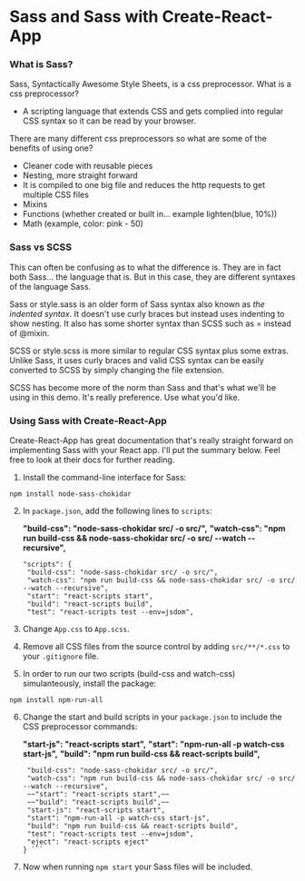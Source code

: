 # Sass and Sass with Create-React-App

### What is Sass?

Sass, Syntactically Awesome Style Sheets, is a css preprocessor. What is a css preprocessor? 
- A scripting language that extends CSS and gets complied into regular CSS syntax so it can be read by your browser.

There are many different css preprocessors so what are some of the benefits of using one?
- Cleaner code with reusable pieces
- Nesting, more straight forward
- It is compiled to one big file and reduces the http requests to get multiple CSS files
- Mixins
- Functions (whether created or built in… example lighten(blue, 10%))
- Math (example, color: pink - 50)

### Sass vs SCSS

This can often be confusing as to what the difference is. They are in fact both Sass... the language that is. But in this case, they are different syntaxes of the language Sass.

Sass or style.sass is an older form of Sass syntax also known as *the indented syntax*. It doesn't use curly braces but instead uses indenting to show nesting. It also has some shorter syntax than SCSS such as = instead of @mixin. 

SCSS or style.scss is more similar to regular CSS syntax plus some extras. Unlike Sass, it uses curly braces and valid CSS syntax can be easily converted to SCSS by simply changing the file extension. 

SCSS has become more of the norm than Sass and that's what we'll be using in this demo. It's really preference. Use what you'd like.

### Using Sass with Create-React-App

Create-React-App has great documentation that's really straight forward on implementing Sass with your React app. I'll put the summary below. Feel free to look at their docs for further reading.

1. Install the command-line interface for Sass:

```npm install node-sass-chokidar```

2. In ```package.json```, add the following lines to ```scripts```:

    **"build-css": "node-sass-chokidar src/ -o src/",**
    **"watch-css": "npm run build-css && node-sass-chokidar src/ -o src/ --watch --recursive",**

    ```
   "scripts": {
     "build-css": "node-sass-chokidar src/ -o src/",
     "watch-css": "npm run build-css && node-sass-chokidar src/ -o src/ --watch --recursive",
     "start": "react-scripts start",
     "build": "react-scripts build",
     "test": "react-scripts test --env=jsdom",
     ``` 

3. Change ```App.css``` to ```App.scss```.

4. Remove all CSS files from the source control by adding ```src/**/*.css``` to your ```.gitignore``` file.

5. In order to run our two scripts (build-css and watch-css) simulanteously, install the package:

 ```npm install npm-run-all```

6. Change the start and build scripts in your ```package.json``` to include the CSS preprocessor commands:

    **"start-js": "react-scripts start",**
    **"start": "npm-run-all -p watch-css start-js",**
    **"build": "npm run build-css && react-scripts build",**

    ```"scripts": {
     "build-css": "node-sass-chokidar src/ -o src/",
     "watch-css": "npm run build-css && node-sass-chokidar src/ -o src/ --watch --recursive",
     ~~"start": "react-scripts start",~~
     ~~"build": "react-scripts build",~~
     "start-js": "react-scripts start",
     "start": "npm-run-all -p watch-css start-js",
     "build": "npm run build-css && react-scripts build",
     "test": "react-scripts test --env=jsdom",
     "eject": "react-scripts eject"
   } ``` 

7. Now when running ```npm start``` your Sass files will be included.